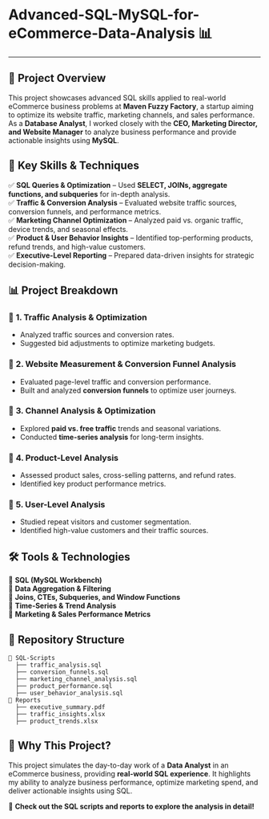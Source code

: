 # Advanced-SQL-MySQL-for-eCommerce-Data-Analysis 📊

---


## 📌 Project Overview  
This project showcases advanced SQL skills applied to real-world eCommerce business problems at **Maven Fuzzy Factory**, a startup aiming to optimize its website traffic, marketing channels, and sales performance. As a **Database Analyst**, I worked closely with the **CEO, Marketing Director, and Website Manager** to analyze business performance and provide actionable insights using **MySQL**.  

## 🚀 Key Skills & Techniques  
✅ **SQL Queries & Optimization** – Used **SELECT, JOINs, aggregate functions, and subqueries** for in-depth analysis.  
✅ **Traffic & Conversion Analysis** – Evaluated website traffic sources, conversion funnels, and performance metrics.  
✅ **Marketing Channel Optimization** – Analyzed paid vs. organic traffic, device trends, and seasonal effects.  
✅ **Product & User Behavior Insights** – Identified top-performing products, refund trends, and high-value customers.  
✅ **Executive-Level Reporting** – Prepared data-driven insights for strategic decision-making.  

## 📊 Project Breakdown  

### 🔹 **1. Traffic Analysis & Optimization**  
- Analyzed traffic sources and conversion rates.  
- Suggested bid adjustments to optimize marketing budgets.  

### 🔹 **2. Website Measurement & Conversion Funnel Analysis**  
- Evaluated page-level traffic and conversion performance.  
- Built and analyzed **conversion funnels** to optimize user journeys.  

### 🔹 **3. Channel Analysis & Optimization**  
- Explored **paid vs. free traffic** trends and seasonal variations.  
- Conducted **time-series analysis** for long-term insights.  

### 🔹 **4. Product-Level Analysis**  
- Assessed product sales, cross-selling patterns, and refund rates.  
- Identified key product performance metrics.  

### 🔹 **5. User-Level Analysis**  
- Studied repeat visitors and customer segmentation.  
- Identified high-value customers and their traffic sources.  

## 🛠️ Tools & Technologies  
🔹 **SQL (MySQL Workbench)**  
🔹 **Data Aggregation & Filtering**  
🔹 **Joins, CTEs, Subqueries, and Window Functions**  
🔹 **Time-Series & Trend Analysis**  
🔹 **Marketing & Sales Performance Metrics**  

## 📂 Repository Structure  
```
📁 SQL-Scripts  
  ├── traffic_analysis.sql  
  ├── conversion_funnels.sql  
  ├── marketing_channel_analysis.sql  
  ├── product_performance.sql  
  ├── user_behavior_analysis.sql  
📁 Reports  
  ├── executive_summary.pdf  
  ├── traffic_insights.xlsx  
  ├── product_trends.xlsx  
```

## 📢 Why This Project?  
This project simulates the day-to-day work of a **Data Analyst** in an eCommerce business, providing **real-world SQL experience**. It highlights my ability to analyze business performance, optimize marketing spend, and deliver actionable insights using SQL.  

📌 **Check out the SQL scripts and reports to explore the analysis in detail!**  
